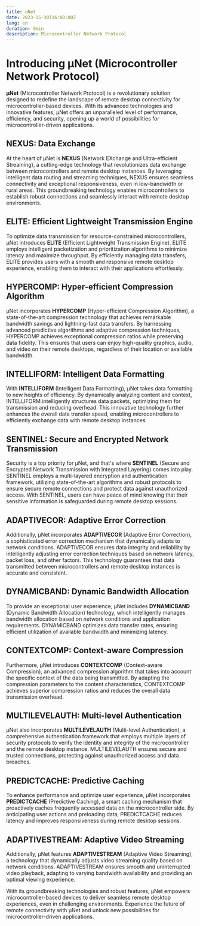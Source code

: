 ```yaml
---
title: uNet
date: 2023-15-30T16:00:00Z
lang: en
duration: 9min
description: Microcontroller Network Protocol
---
```

# Introducing μNet (Microcontroller Network Protocol)

**μNet** (Microcontroller Network Protocol) is a revolutionary solution designed to redefine the landscape of remote desktop connectivity for microcontroller-based devices. With its advanced technologies and innovative features, μNet offers an unparalleled level of performance, efficiency, and security, opening up a world of possibilities for microcontroller-driven applications.

## NEXUS: Data Exchange

At the heart of μNet is **NEXUS** (Network EXchange and Ultra-efficient Streaming), a cutting-edge technology that revolutionizes data exchange between microcontrollers and remote desktop instances. By leveraging intelligent data routing and streaming techniques, NEXUS ensures seamless connectivity and exceptional responsiveness, even in low-bandwidth or rural areas. This groundbreaking technology enables microcontrollers to establish robust connections and seamlessly interact with remote desktop environments.

## ELITE: Efficient Lightweight Transmission Engine

To optimize data transmission for resource-constrained microcontrollers, μNet introduces **ELITE** (Efficient Lightweight Transmission Engine). ELITE employs intelligent packetization and prioritization algorithms to minimize latency and maximize throughput. By efficiently managing data transfers, ELITE provides users with a smooth and responsive remote desktop experience, enabling them to interact with their applications effortlessly.

## HYPERCOMP: Hyper-efficient Compression Algorithm

μNet incorporates **HYPERCOMP** (Hyper-efficient Compression Algorithm), a state-of-the-art compression technology that achieves remarkable bandwidth savings and lightning-fast data transfers. By harnessing advanced predictive algorithms and adaptive compression techniques, HYPERCOMP achieves exceptional compression ratios while preserving data fidelity. This ensures that users can enjoy high-quality graphics, audio, and video on their remote desktops, regardless of their location or available bandwidth.

## INTELLIFORM: Intelligent Data Formatting

With **INTELLIFORM** (Intelligent Data Formatting), μNet takes data formatting to new heights of efficiency. By dynamically analyzing content and context, INTELLIFORM intelligently structures data packets, optimizing them for transmission and reducing overhead. This innovative technology further enhances the overall data transfer speed, enabling microcontrollers to efficiently exchange data with remote desktop instances.

## SENTINEL: Secure and Encrypted Network Transmission

Security is a top priority for μNet, and that's where **SENTINEL** (Secure and Encrypted Network Transmission with Integrated Layering) comes into play. SENTINEL employs a multi-layered encryption and authentication framework, utilizing state-of-the-art algorithms and robust protocols to ensure secure remote connections and protect data against unauthorized access. With SENTINEL, users can have peace of mind knowing that their sensitive information is safeguarded during remote desktop sessions.

## ADAPTIVECOR: Adaptive Error Correction

Additionally, μNet incorporates **ADAPTIVECOR** (Adaptive Error Correction), a sophisticated error correction mechanism that dynamically adapts to network conditions. ADAPTIVECOR ensures data integrity and reliability by intelligently adjusting error correction techniques based on network latency, packet loss, and other factors. This technology guarantees that data transmitted between microcontrollers and remote desktop instances is accurate and consistent.

## DYNAMICBAND: Dynamic Bandwidth Allocation

To provide an exceptional user experience, μNet includes **DYNAMICBAND** (Dynamic Bandwidth Allocation) technology, which intelligently manages bandwidth allocation based on network conditions and application requirements. DYNAMICBAND optimizes data transfer rates, ensuring efficient utilization of available bandwidth and minimizing latency.

## CONTEXTCOMP: Context-aware Compression

Furthermore, μNet introduces **CONTEXTCOMP** (Context-aware Compression), an advanced compression algorithm that takes into account the specific context of the data being transmitted. By adapting the compression parameters to the content characteristics, CONTEXTCOMP achieves superior compression ratios and reduces the overall data transmission overhead.

## MULTILEVELAUTH: Multi-level Authentication

μNet also incorporates **MULTILEVELAUTH** (Multi-level Authentication), a comprehensive authentication framework that employs multiple layers of security protocols to verify the identity and integrity of the microcontroller and the remote desktop instance. MULTILEVELAUTH ensures secure and trusted connections, protecting against unauthorized access and data breaches.

## PREDICTCACHE: Predictive Caching

To enhance performance and optimize user experience, μNet incorporates **PREDICTCACHE** (Predictive Caching), a smart caching mechanism that proactively caches frequently accessed data on the microcontroller side. By anticipating user actions and preloading data, PREDICTCACHE reduces latency and improves responsiveness during remote desktop sessions.

## ADAPTIVESTREAM: Adaptive Video Streaming

Additionally, μNet features **ADAPTIVESTREAM** (Adaptive Video Streaming), a technology that dynamically adjusts video streaming quality based on network conditions. ADAPTIVESTREAM ensures smooth and uninterrupted video playback, adapting to varying bandwidth availability and providing an optimal viewing experience.

With its groundbreaking technologies and robust features, μNet empowers microcontroller-based devices to deliver seamless remote desktop experiences, even in challenging environments. Experience the future of remote connectivity with μNet and unlock new possibilities for microcontroller-driven applications.

